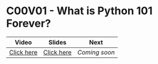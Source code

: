 # C00V01 - What is Python 101 Forever?

| Video                                                     | Slides                                                                                                             | Next          |
|-----------------------------------------------------------|--------------------------------------------------------------------------------------------------------------------|---------------|
| [Click here](https://www.youtube.com/watch?v=HE4M_0ZskqA) | [Click here](https://docs.google.com/presentation/d/116-UNxA3BzkeyCuS9K9oB01PgoTYkJ4ivpwjokx7YfI/edit?usp=sharing) | *Coming soon* |
